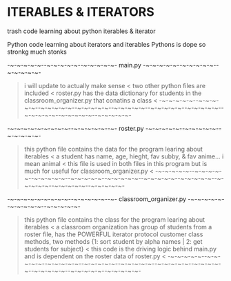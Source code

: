 # ITERABLES & ITERATORS
trash code learning about python iterables & iterator

Python code learning about iterators and iterables
Pythons is dope
so stronkg
much stonks

-~-~-~-~-~--~-~-~-~-~--~-~-~-~-~- main.py -~-~-~-~-~--~-~-~-~-~--~-~-~-~-~-
> i will update to actually make sense <
> two other python files are included <
> roster.py has the data dictionary for students in the classroom_organizer.py that conatins a class <
-~-~-~-~-~--~-~-~-~-~--~-~-~-~-~--~-~-~-~-~--~-~-~-~-~--~-~-~-~-~--~-~-~-~-~--~-~-~-~-~--~-~-~-~-~--~-~-~-~-~-

-~-~-~-~-~-~-~-~-~--~-~-~-~-~--~- roster.py -~-~-~-~-~--~-~-~-~-~--~-~-~-~-~-
> this python file contains the data for the program learing about iterables <
> a student has name, age, hieght, fav subby, & fav anime... i mean animal <
> this file is used in both files in this program but is much for useful for classroom_organizer.py <
-~-~-~-~-~--~-~-~-~-~--~-~-~-~-~--~-~-~-~-~--~-~-~-~-~--~-~-~-~-~--~-~-~-~-~--~-~-~-~-~--~-~-~-~-~--~-~-~-~-~-

-~-~-~-~-~-~-~-~-~--~-~-~-~-~--~- classroom_organizer.py -~-~-~-~-~--~-~-~-~-~--~-~-~-~-~-
> this python file contains the class for the program learing about iterables <
> a classroom organization has group of students from a roster file, has the POWERFUL iterator protocol customer class methods, two methods {1: sort student by alpha names | 2: get students for subject} <
> this code is the driving logic behind main.py and is dependent on the roster data of roster.py <
-~-~-~-~-~--~-~-~-~-~--~-~-~-~-~--~-~-~-~-~--~-~-~-~-~--~-~-~-~-~--~-~-~-~-~--~-~-~-~-~--~-~-~-~-~--~-~-~-~-~-